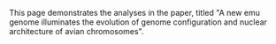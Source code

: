 This page demonstrates the analyses in the paper, titled "A new emu genome illuminates the evolution of genome configuration and nuclear architecture of avian chromosomes".

